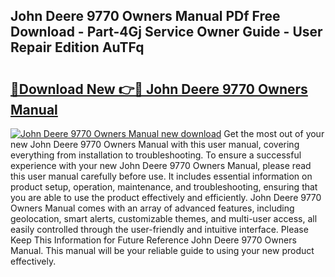 ## John Deere 9770 Owners Manual PDf Free Download - Part-4Gj Service Owner Guide - User Repair Edition AuTFq

# <h2><a href="http://bc88960.oget.top/?id=John+Deere+9770+Owners+Manual">🔗Download New 👉🔴 John Deere 9770 Owners Manual</a></h2>

[![John Deere 9770 Owners Manual new download](https://i.imgur.com/5g1atiW.png)](http://bc88960.oget.top/?id=John+Deere+9770+Owners+Manual)
Get the most out of your new John Deere 9770 Owners Manual with this user manual, covering everything from installation to troubleshooting. To ensure a successful experience with your new John Deere 9770 Owners Manual, please read this user manual carefully before use. It includes essential information on product setup, operation, maintenance, and troubleshooting, ensuring that you are able to use the product effectively and efficiently. John Deere 9770 Owners Manual comes with an array of advanced features, including geolocation, smart alerts, customizable themes, and multi-user access, all easily controlled through the user-friendly and intuitive interface. Please Keep This Information for Future Reference John Deere 9770 Owners Manual. This manual will be your reliable guide to using your new product effectively.
